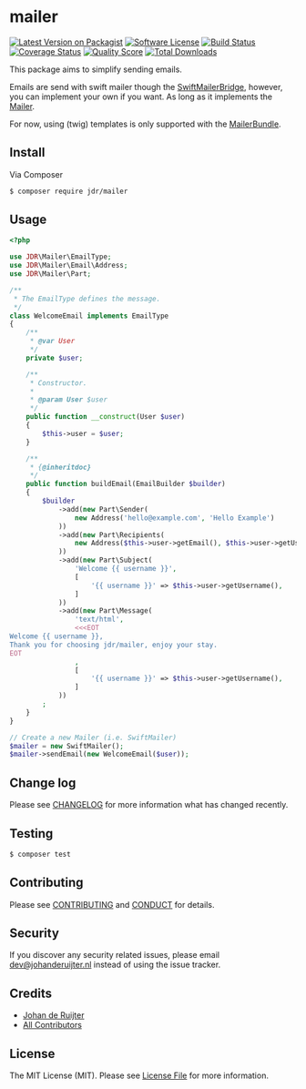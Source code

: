 # mailer

[![Latest Version on Packagist][ico-version]][link-packagist]
[![Software License][ico-license]](LICENSE.md)
[![Build Status][ico-travis]][link-travis]
[![Coverage Status][ico-scrutinizer]][link-scrutinizer]
[![Quality Score][ico-code-quality]][link-code-quality]
[![Total Downloads][ico-downloads]][link-downloads]

This package aims to simplify sending emails.

Emails are send with swift mailer though the [SwiftMailerBridge][link-swift-mailer-bridge], however, you can implement your own if you want. As long as it implements the [Mailer](src/Mailer.php).

For now, using (twig) templates is only supported with the [MailerBundle][link-bundle].

## Install

Via Composer

``` bash
$ composer require jdr/mailer
```

## Usage

``` php
<?php

use JDR\Mailer\EmailType;
use JDR\Mailer\Email\Address;
use JDR\Mailer\Part;

/**
 * The EmailType defines the message.
 */
class WelcomeEmail implements EmailType
{
    /**
     * @var User
     */
    private $user;

    /**
     * Constructor.
     *
     * @param User $user
     */
    public function __construct(User $user)
    {
        $this->user = $user;
    }

    /**
     * {@inheritdoc}
     */
    public function buildEmail(EmailBuilder $builder)
    {
        $builder
            ->add(new Part\Sender(
                new Address('hello@example.com', 'Hello Example')
            ))
            ->add(new Part\Recipients(
                new Address($this->user->getEmail(), $this->user->getUsername())
            ))
            ->add(new Part\Subject(
                'Welcome {{ username }}',
                [
                    '{{ username }}' => $this->user->getUsername(),
                ]
            ))
            ->add(new Part\Message(
                'text/html',
                <<<EOT
Welcome {{ username }},
Thank you for choosing jdr/mailer, enjoy your stay.
EOT
                ,
                [
                    '{{ username }}' => $this->user->getUsername(),
                ]
            ))
        ;
    }
}

// Create a new Mailer (i.e. SwiftMailer)
$mailer = new SwiftMailer();
$mailer->sendEmail(new WelcomeEmail($user));

```

## Change log

Please see [CHANGELOG](CHANGELOG.md) for more information what has changed recently.

## Testing

``` bash
$ composer test
```

## Contributing

Please see [CONTRIBUTING](CONTRIBUTING.md) and [CONDUCT](CONDUCT.md) for details.

## Security

If you discover any security related issues, please email dev@johanderuijter.nl instead of using the issue tracker.

## Credits

- [Johan de Ruijter][link-author]
- [All Contributors][link-contributors]

## License

The MIT License (MIT). Please see [License File](LICENSE.md) for more information.

[ico-version]: https://img.shields.io/packagist/v/jdr/mailer.svg?style=flat-square
[ico-license]: https://img.shields.io/badge/license-MIT-brightgreen.svg?style=flat-square
[ico-travis]: https://img.shields.io/travis/johanderuijter/mailer/master.svg?style=flat-square
[ico-scrutinizer]: https://img.shields.io/scrutinizer/coverage/g/johanderuijter/mailer.svg?style=flat-square
[ico-code-quality]: https://img.shields.io/scrutinizer/g/johanderuijter/mailer.svg?style=flat-square
[ico-downloads]: https://img.shields.io/packagist/dt/jdr/mailer.svg?style=flat-square

[link-packagist]: https://packagist.org/packages/jdr/mailer
[link-travis]: https://travis-ci.org/johanderuijter/mailer
[link-scrutinizer]: https://scrutinizer-ci.com/g/johanderuijter/mailer/code-structure
[link-code-quality]: https://scrutinizer-ci.com/g/johanderuijter/mailer
[link-downloads]: https://packagist.org/packages/jdr/mailer
[link-author]: https://github.com/johanderuijter
[link-contributors]: ../../contributors

[link-swift-mailer-bridge]: https://github.com/johanderuijter/mailer-swift-mailer-bridge
[link-bundle]: https://github.com/johanderuijter/mailer-bundle
